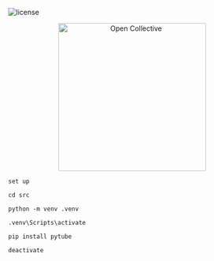 ![license](https://img.shields.io/badge/license-MIT-blue)
<div align="center">
  <a href="https://opencollective.com/explery" target="_blank" rel="noopener noreferrer">
    <img width="300" src="https://opencollective.com/public/images/opencollectivelogo.svg" alt="Open Collective">
  </a>
</div>

`set up`
```
cd src

python -m venv .venv

.venv\Scripts\activate

pip install pytube

deactivate
```
